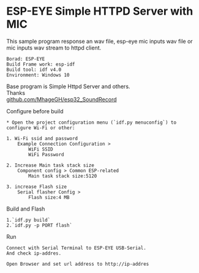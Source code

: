 # ESP-EYE Simple HTTPD Server with MIC

This sample program response an wav file, esp-eye mic inputs wav file or mic inputs wav stream to httpd client.  

    Borad: ESP-EYE  
    Build Frame work: esp-idf  
    Build tool: idf v4.0  
    Environment: Windows 10  

Base program is Simple Httpd Server and others.  
Thanks  
[github.com/MhageGH/esp32_SoundRecord](https://github.com/MhageGH/esp32_SoundRecorder)  

Configure before build  

    * Open the project configuration menu (`idf.py menuconfig`) to configure Wi-Fi or other:  
    
    1. Wi-Fi ssid and password  
        Example Connection Configuration >  
            WiFi SSID  
            WiFi Password  
         
    2. Increase Main task stack size  
        Component config > Common ESP-related  
            Main task stack size:5120  
         
    3. increase Flash size  
        Serial flasher Config >  
            Flash size:4 MB  
         
Build and Flash  

    1.`idf.py build`  
    2.`idf.py -p PORT flash`  

Run  

    Connect with Serial Terminal to ESP-EYE USB-Serial.
    And check ip-addres.

    Open Browser and set url address to http://ip-addres

